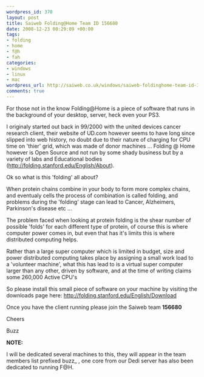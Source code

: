 ```yaml
--- 
wordpress_id: 370
layout: post
title: Saiweb Folding@Home Team ID 156680
date: 2008-12-23 00:29:09 +00:00
tags: 
- folding
- home
- f@h
- fah
categories: 
- windows
- linux
- mac
wordpress_url: http://saiweb.co.uk/windows/saiweb-foldinghome-team-id-156680
comments: true
---
```

For those not in the know Folding@Home is a piece of software that runs in the background of your desktop, server, heck even your PS3.

I originaly started out back in 99/2000 with the united devices cancer research client, their website of UD.com however seems to have long since slipped into web history, no doubt due to their nature of charging for CPU time on 'thier' grid, which was made of donor machines ... Folding @ Home however is  Open Source and not run by some shady business but by a variety of labs and Educational bodies (<a href="http://folding.stanford.edu/English/About">http://folding.stanford.edu/English/About</a>).

Ok so what is this 'folding' all about?

When protein chains combine in your body to form more complex chains, and eventualy cells the process of combination is called folding, and problems during the 'folding' stage can lead to Cancer, Alzheimers, Parkinson's disease etc ...

The problem faced when looking at protein folding is the shear number of possible 'folds' for each different type of protein, of course this is where computer power comes in, but even that has it's limits this is where distributed computing helps.

Rather than a large super computer which is limited in budget, size and power distributed computing takes place by assigning a small work load to a 'volunteer machine', what this has lead to is a virtual super computer larger than any other, driven by software, and at the time of writing claims some 260,000 Active CPU's

So please install this small piece of software on your machine by visiting the downloads page here: <a href="http://folding.stanford.edu/English/Download">http://folding.stanford.edu/English/Download</a>

Once you have the client running please join the Saiweb team <strong>156680</strong>

Cheers

Buzz

<strong>NOTE:</strong>

I will be dedicated several machines to this, they will appear in the team members list prefixed buzz_ , one core from our Dedi server has also been dedicated to running F@H.
